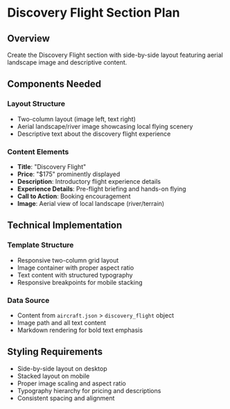 # Discovery Flight Section Plan

## Overview
Create the Discovery Flight section with side-by-side layout featuring aerial landscape image and descriptive content.

## Components Needed

### Layout Structure
- Two-column layout (image left, text right)
- Aerial landscape/river image showcasing local flying scenery
- Descriptive text about the discovery flight experience

### Content Elements
- **Title**: "Discovery Flight"
- **Price**: "$175" prominently displayed
- **Description**: Introductory flight experience details
- **Experience Details**: Pre-flight briefing and hands-on flying
- **Call to Action**: Booking encouragement
- **Image**: Aerial view of local landscape (river/terrain)

## Technical Implementation

### Template Structure
- Responsive two-column grid layout
- Image container with proper aspect ratio
- Text content with structured typography
- Responsive breakpoints for mobile stacking

### Data Source
- Content from `aircraft.json` > `discovery_flight` object
- Image path and all text content
- Markdown rendering for bold text emphasis

## Styling Requirements
- Side-by-side layout on desktop
- Stacked layout on mobile
- Proper image scaling and aspect ratio
- Typography hierarchy for pricing and descriptions
- Consistent spacing and alignment